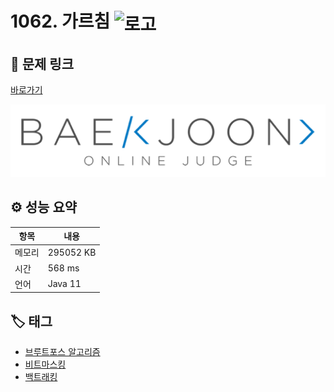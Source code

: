 # 1062. 가르침 <img src="https://d2gd6pc034wcta.cloudfront.net/tier/12.svg" alt="로고" height="32" style="vertical-align: middle;" />

## 🔗 문제 링크

[바로가기](https://www.acmicpc.net/problem/1062)

![백준 로고](../../images/boj.png)

## ⚙️ 성능 요약

| 항목   | 내용      |
| ------ | --------- |
| 메모리 | 295052 KB |
| 시간   | 568 ms    |
| 언어   | Java 11   |

## 🏷️ 태그

- [브루트포스 알고리즘](https://www.acmicpc.net/problemset?sort=ac_desc&algo=125)
- [비트마스킹](https://www.acmicpc.net/problemset?sort=ac_desc&algo=14)
- [백트래킹](https://www.acmicpc.net/problemset?sort=ac_desc&algo=5)
